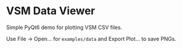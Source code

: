 # VSM Data Viewer

Simple PyQt6 demo for plotting VSM CSV files.



Use File → Open… for `examples/data` and Export Plot… to save PNGs.

